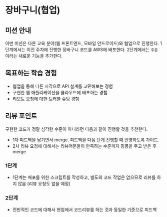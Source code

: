 # 장바구니(협업)

## 미션 안내

이번 미션은 다른 교육 분야(웹 프론트엔드, 모바일 안드로이드)와 협업으로 진행한다. 1단계에서는 이전 주차에 진행한 장바구니 코드를 AWS에 배포한다. 2단계에서는 `주문` 이라는 새로운 기능을 추가한다.

## 목표하는 학습 경험

- 협업을 통해 다른 시각으로 API 설계를 고민해보는 경험
- 구현한 웹 애플리케이션을 클라우드에 배포하는 경험 
- 리모트 요청에 대한 트러블 슈팅 경험

## 리뷰 포인트

구현한 코드가 정말 심각한 수준이 아니라면 다음과 같이 진행할 것을 추천한다.
* 1차 피드백을 남기면서 merge. 피드백을 다음 단계 진행할 때 반영하도록 가이드.
* 2차 리뷰 요청에 대해서는 리뷰어분들이 만족하는 수준까지 핑퐁을 주고 받은 후 merge

### 1단계
- 1단계는 배포를 위한 스크립트를 작성하고, 별도의 코드 작업은 없으므로 리뷰를 하지 않음 (리뷰 요청도 없을 예정)

### 2단계
- 전반적인 코드에 대해서 현업에서 코드리뷰를 하는 것과 동일한 기준으로 피드백
